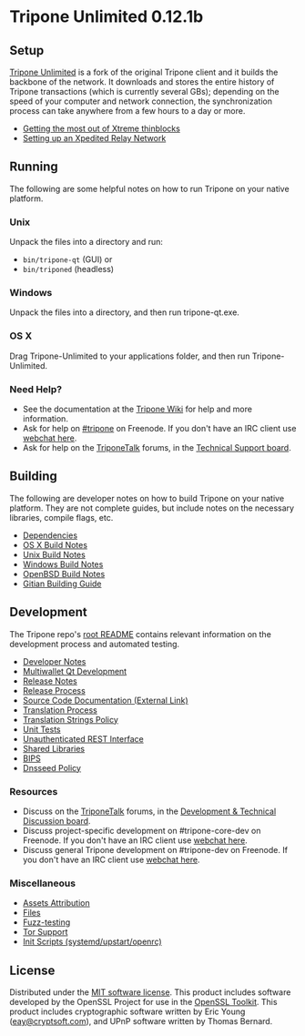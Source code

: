 Tripone Unlimited 0.12.1b
=========================

Setup
---------------------
[Tripone Unlimited](http://www.tripone.info) is a fork of the original Tripone client and it builds the backbone of the network.  It downloads and stores the entire history of Tripone transactions (which is currently several GBs); depending on the speed of your computer and network connection, the synchronization process can take anywhere from a few hours to a day or more.

- [Getting the most out of Xtreme thinblocks](bu-xthin.md)
- [Setting up an Xpedited Relay Network](bu-xpedited-forwarding.md)

Running
---------------------
The following are some helpful notes on how to run Tripone on your native platform.

### Unix

Unpack the files into a directory and run:

- `bin/tripone-qt` (GUI) or
- `bin/triponed` (headless)

### Windows

Unpack the files into a directory, and then run tripone-qt.exe.

### OS X

Drag Tripone-Unlimited to your applications folder, and then run Tripone-Unlimited.

### Need Help?

* See the documentation at the [Tripone Wiki](https://en.tripone.it/wiki/Main_Page)
for help and more information.
* Ask for help on [#tripone](http://webchat.freenode.net?channels=tripone) on Freenode. If you don't have an IRC client use [webchat here](http://webchat.freenode.net?channels=tripone).
* Ask for help on the [TriponeTalk](https://triponetalk.org/) forums, in the [Technical Support board](https://triponetalk.org/index.php?board=4.0).

Building
---------------------
The following are developer notes on how to build Tripone on your native platform. They are not complete guides, but include notes on the necessary libraries, compile flags, etc.

- [Dependencies](dependencies.md)
- [OS X Build Notes](build-osx.md)
- [Unix Build Notes](build-unix.md)
- [Windows Build Notes](build-windows.md)
- [OpenBSD Build Notes](build-openbsd.md)
- [Gitian Building Guide](gitian-building.md)

Development
---------------------
The Tripone repo's [root README](/README.md) contains relevant information on the development process and automated testing.

- [Developer Notes](developer-notes.md)
- [Multiwallet Qt Development](multiwallet-qt.md)
- [Release Notes](release-notes.md)
- [Release Process](release-process.md)
- [Source Code Documentation (External Link)](https://dev.visucore.com/tripone/doxygen/)
- [Translation Process](translation_process.md)
- [Translation Strings Policy](translation_strings_policy.md)
- [Unit Tests](unit-tests.md)
- [Unauthenticated REST Interface](REST-interface.md)
- [Shared Libraries](shared-libraries.md)
- [BIPS](bips.md)
- [Dnsseed Policy](dnsseed-policy.md)

### Resources
* Discuss on the [TriponeTalk](https://triponetalk.org/) forums, in the [Development & Technical Discussion board](https://triponetalk.org/index.php?board=6.0).
* Discuss project-specific development on #tripone-core-dev on Freenode. If you don't have an IRC client use [webchat here](http://webchat.freenode.net/?channels=tripone-core-dev).
* Discuss general Tripone development on #tripone-dev on Freenode. If you don't have an IRC client use [webchat here](http://webchat.freenode.net/?channels=tripone-dev).

### Miscellaneous
- [Assets Attribution](assets-attribution.md)
- [Files](files.md)
- [Fuzz-testing](fuzzing.md)
- [Tor Support](tor.md)
- [Init Scripts (systemd/upstart/openrc)](init.md)

License
---------------------
Distributed under the [MIT software license](http://www.opensource.org/licenses/mit-license.php).
This product includes software developed by the OpenSSL Project for use in the [OpenSSL Toolkit](https://www.openssl.org/). This product includes
cryptographic software written by Eric Young ([eay@cryptsoft.com](mailto:eay@cryptsoft.com)), and UPnP software written by Thomas Bernard.
